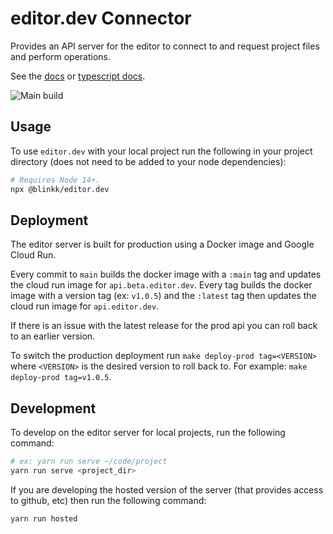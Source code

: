 # editor.dev Connector

Provides an API server for the editor to connect to and request project files and perform operations.

See the [docs][docs] or [typescript docs][tsdocs].

[docs]: https://editor.dev/docs/
[tsdocs]: https://editor.dev/api/connector/

![Main build](https://github.com/blinkk/editor.dev/actions/workflows/push_main.yaml/badge.svg)

## Usage

To use `editor.dev` with your local project run the following in your project directory (does not need to be added to your node dependencies):

```sh
# Requires Node 14+.
npx @blinkk/editor.dev
```

## Deployment

The editor server is built for production using a Docker image and Google Cloud Run.

Every commit to `main` builds the docker image with a `:main` tag and updates the cloud run image for `api.beta.editor.dev`.
Every tag builds the docker image with a version tag (ex: `v1.0.5`) and the `:latest` tag then updates the cloud run image for `api.editor.dev`.

If there is an issue with the latest release for the prod api you can roll back to an earlier version.

To switch the production deployment run `make deploy-prod tag=<VERSION>` where `<VERSION>` is the
desired version to roll back to. For example: `make deploy-prod tag=v1.0.5`.

## Development

To develop on the editor server for local projects, run the following command:

```sh
# ex: yarn run serve ~/code/project
yarn run serve <project_dir>
```

If you are developing the hosted version of the server (that provides access to github, etc) then run the following command:

```sh
yarn run hosted
```
